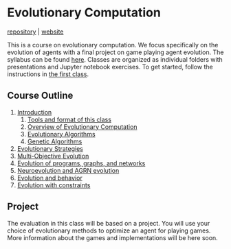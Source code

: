 # Evolutionary Computation

[repository](https://github.com/d9w/evolution/) | [website](https://d9w.github.io/evolution/)

This is a course on evolutionary computation. We focus specifically on the
evolution of agents with a final project on game playing agent evolution. The
syllabus can be found [here](syllabus.pdf). Classes are organized as individual
folders with presentations and Jupyter notebook exercises. To get started,
follow the instructions in [the first class](1_introduction).

## Course Outline

1. [Introduction](1_introduction)
    1. [Tools and format of this class](https://d9w.github.io/evolution/1_introduction/1_tools.html)
    2. [Overview of Evolutionary Computation](https://d9w.github.io/evolution/1_introduction/2_overview.html)
    3. [Evolutionary Algorithms](https://github.com/d9w/evolution/blob/master/1_introduction/3_EAs.ipynb)
    4. [Genetic Algorithms](https://github.com/d9w/evolution/blob/master/1_introduction/3_GAs.ipynb)
2. [Evolutionary Strategies](2_strategies)
3. [Multi-Objective Evolution](3_moo)
4. [Evolution of programs, graphs, and networks](4_gp)
5. [Neuroevolution and AGRN evolution](5_neuro)
6. [Evolution and behavior](6_behavior)
7. [Evolution with constraints](7_constraints)

## Project

The evaluation in this class will be based on a project. You will use your
choice of evolutionary methods to optimize an agent for playing games. More
information about the games and implementations will be here soon.

